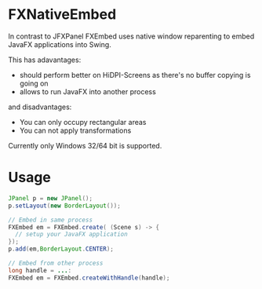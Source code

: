 # FXNativeEmbed
In contrast to JFXPanel FXEmbed uses native window reparenting to
embed JavaFX applications into Swing.

This has adavantages:
* should perform better on HiDPI-Screens as there's no buffer copying is going on
* allows to run JavaFX into another process

and disadvantages:
* You can only occupy rectangular areas
* You can not apply transformations

Currently only Windows 32/64 bit is supported.

# Usage

```java
JPanel p = new JPanel();
p.setLayout(new BorderLayout());

// Embed in same process
FXEmbed em = FXEmbed.create( (Scene s) -> {
  // setup your JavaFX application
});
p.add(em,BorderLayout.CENTER);

// Embed from other process
long handle = ...:
FXEmbed em = FXEmbed.createWithHandle(handle);
```
